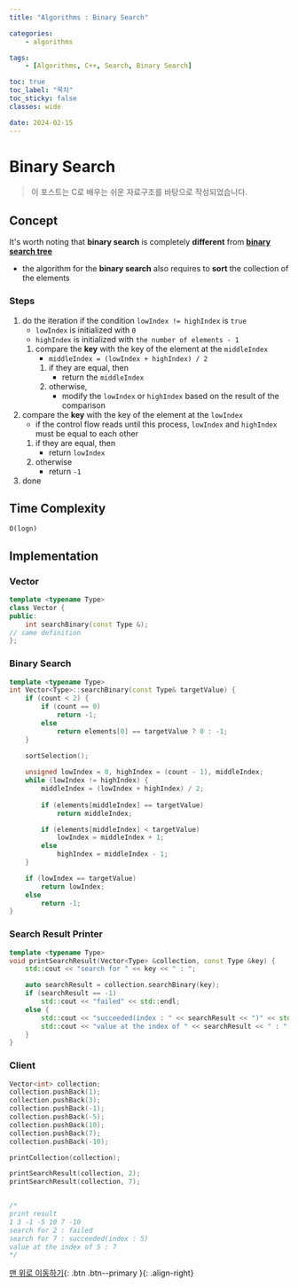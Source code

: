 ```yaml
---
title: "Algorithms : Binary Search"

categories:
    - algorithms

tags:
    - [Algorithms, C++, Search, Binary Search]

toc: true
toc_label: "목차"
toc_sticky: false
classes: wide

date: 2024-02-15
---
```


# Binary Search

> 이 포스트는 C로 배우는 쉬운 자료구조를 바탕으로 작성되었습니다.

## Concept
It's worth noting that **binary search** is completely **different** from [**binary search tree**](https://sadoe3.github.io/data-structures/structures-BinarySearchTree/)
- the algorithm for the **binary search** also requires to **sort** the collection of the elements

### Steps
1. do the iteration if the condition `lowIndex != highIndex` is `true`
    * `lowIndex` is initialized with `0`
    * `highIndex` is initialized with `the number of elements - 1`
    1. compare the **key** with the key of the element at the `middleIndex`
        + `middleIndex = (lowIndex + highIndex) / 2`
        1. if they are equal, then
            - return the `middleIndex`
        2. otherwise,
            - modify the `lowIndex` or `highIndex` based on the result of the comparison 
2. compare the **key** with the key of the element at the `lowIndex`
    * if the control flow reads until this process, `lowIndex` and `highIndex` must be equal to each other
    1. if they are equal, then
        + return `lowIndex`
    2. otherwise
        + return `-1`
3. done


## Time Complexity
`O(logn)`


## Implementation

### Vector
```c++
template <typename Type>
class Vector {
public:
    int searchBinary(const Type &);
// same definition
};
```

### Binary Search
```c++
template <typename Type>
int Vector<Type>::searchBinary(const Type& targetValue) {
    if (count < 2) {
        if (count == 0)
            return -1;
        else
            return elements[0] == targetValue ? 0 : -1;
    }

    sortSelection();
    
    unsigned lowIndex = 0, highIndex = (count - 1), middleIndex;
    while (lowIndex != highIndex) {
        middleIndex = (lowIndex + highIndex) / 2;
        
        if (elements[middleIndex] == targetValue)
            return middleIndex;

        if (elements[middleIndex] < targetValue)
            lowIndex = middleIndex + 1;
        else
            highIndex = middleIndex - 1;
    }

    if (lowIndex == targetValue)
        return lowIndex;
    else
        return -1;
}
```

### Search Result Printer
```c++
template <typename Type>
void printSearchResult(Vector<Type> &collection, const Type &key) {
    std::cout << "search for " << key << " : ";

    auto searchResult = collection.searchBinary(key);
    if (searchResult == -1)
        std::cout << "failed" << std::endl;
    else {
        std::cout << "succeeded(index : " << searchResult << ")" << std::endl;
        std::cout << "value at the index of " << searchResult << " : " << collection.get(searchResult) << std::endl;
    }
}
```

### Client
```c++
Vector<int> collection;
collection.pushBack(1);
collection.pushBack(3);
collection.pushBack(-1);
collection.pushBack(-5);
collection.pushBack(10);
collection.pushBack(7);
collection.pushBack(-10);

printCollection(collection);

printSearchResult(collection, 2);
printSearchResult(collection, 7);


/*
print result
1 3 -1 -5 10 7 -10
search for 2 : failed
search for 7 : succeeded(index : 5)
value at the index of 5 : 7
*/
```


[맨 위로 이동하기](#){: .btn .btn--primary }{: .align-right}